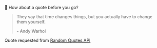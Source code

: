 📣 How about a quote before you go?

> They say that time changes things, but you actually have to change them yourself.
>
> <p>- Andy Warhol</p>

Quote requested from [Random Quotes API](https://github.com/lukePeavey/quotable)
